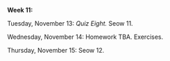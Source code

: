 **Week 11:**

Tuesday, November 13: *Quiz Eight.* Seow 11.

Wednesday, November 14: Homework TBA. Exercises.

Thursday, November 15: Seow 12.